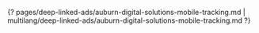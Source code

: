{? pages/deep-linked-ads/auburn-digital-solutions-mobile-tracking.md | multilang/deep-linked-ads/auburn-digital-solutions-mobile-tracking.md ?}

